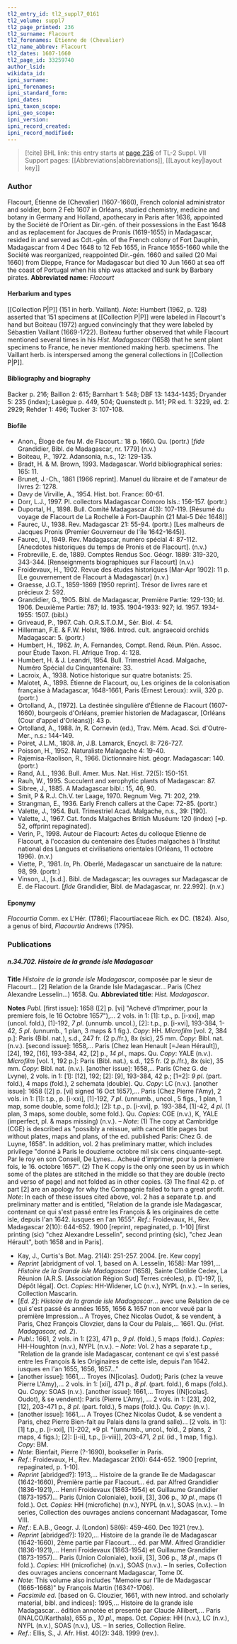 ```yaml
---
tl2_entry_id: tl2_suppl7_0161
tl2_volume: suppl7
tl2_page_printed: 236
tl2_surname: Flacourt
tl2_forenames: Étienne de (Chevalier)
tl2_name_abbrev: Flacourt
tl2_dates: 1607-1660
tl2_page_id: 33259740
author_lsid: 
wikidata_id: 
ipni_surname: 
ipni_forenames: 
ipni_standard_form: 
ipni_dates: 
ipni_taxon_scope: 
ipni_geo_scope: 
ipni_version: 
ipni_record_created: 
ipni_record_modified:
---
```


> [!cite] BHL link: this entry starts at [page 236](https://www.biodiversitylibrary.org/page/33259740) of TL-2 Suppl. VII
> Support pages: [[Abbreviations|abbreviations]], [[Layout key|layout key]]

### Author

Flacourt, Étienne de (Chevalier) (1607-1660), French colonial administrator and soldier, born 2 Feb 1607 in Orléans, studied chemistry, medicine and botany in Germany and Holland, apothecary in Paris after 1636, appointed by the Société de l'Orient as Dir.-gén. of their possessions in the East 1648 and as replacement for Jacques de Pronis (1619-1655) in Madagascar, resided in and served as Cdt.-gén. of the French colony of Fort Dauphin, Madagascar from 4 Dec 1648 to 12 Feb 1655, in France 1655-1660 while the Société was reorganized, reappointed Dir.-gén. 1660 and sailed (20 Mai 1660) from Dieppe, France for Madagascar but died 10 Jun 1660 at sea off the coast of Portugal when his ship was attacked and sunk by Barbary pirates. 
**Abbreviated name**: *Flacourt*

#### Herbarium and types

[[Collection P|P]] (151 in herb. Vaillant). *Note*: Humbert (1962, p. 128) asserted that 151 specimens at [[Collection P|P]] were labeled in Flacourt's hand but Boiteau (1972) argued convincingly that they were labeled by Sébastien Vaillant (1669-1722). Boiteau further observed that while Flacourt mentioned several times in his *Hist. Madagascar* (1658) that he sent plant specimens to France, he never mentioned making herb. specimens. The Vaillant herb. is interspersed among the general collections in [[Collection P|P]].

#### Bibliography and biography

Backer p. 216; Baillon 2: 615; Barnhart 1: 548; DBF 13: 1434-1435; Dryander 5: 235 (index); Lasègue p. 449, 504; Quenstedt p. 141; PR ed. 1: 3229, ed. 2: 2929; Rehder 1: 496; Tucker 3: 107-108.

#### Biofile

- Anon., Éloge de feu M. de Flacourt.: 18 p. 1660. Qu. (portr.) \[*fide* Grandidier, Bibl. de Madagascar, nr. 1779\] (n.v.)
- Boiteau, P., 1972. Adansonia, n.s., 12: 129-135.
- Bradt, H. & M. Brown, 1993. Madagascar. World bibliographical series: 165: 11.
- Brunet, J.-Ch., 1861 \[1966 reprint\]. Manuel du libraire et de l'amateur de livres 2: 1278.
- Davy de Virville, A., 1954. Hist. bot. France: 60-61.
- Dorr, L.J., 1997. Pl. collectors Madagascar Comoro Isls.: 156-157. (portr.)
- Duportal, H., 1898. Bull. Comité Madagascar 4(3): 107-119. \[Résumé du voyage de Flacourt de La Rochelle à Fort-Dauphin (21 Mai-5 Déc 1648)\]
- Faurec, U., 1938. Rev. Madagascar 21: 55-94. (portr.) \[Les malheurs de Jacques Pronis (Premier Gouverneur de l'Île 1642-1645)\].
- Faurec, U., 1949. Rev. Madagascar, numéro spécial 4: 87-112. \[Anecdotes historiques du temps de Pronis et de Flacourt\]. (n.v.)
- Frobreville, E. de, 1889. Comptes Rendus Soc. Géogr. 1889: 319-320, 343-344. \[Renseignments biographiques sur Flacourt\] (n.v.)
- Froidevaux, H., 1902. Revue des études historiques \[Mar-Apr 1902\]: 11 p. \[Le gouvernement de Flacourt à Madagascar\] (n.v.)
- Graesse, J.G.T., 1859-1869 \[1950 reprint\]. Trésor de livres rare et précieux 2: 592.
- Grandidier, G., 1905. Bibl. de Madagascar, Première Partie: 129-130; Id. 1906. Deuxième Partie: 787; Id. 1935. 1904-1933: 927; Id. 1957. 1934-1955: 1507. (bibl.)
- Griveaud, P., 1967. Cah. O.R.S.T.O.M., Sér. Biol. 4: 54.
- Hillerman, F.E. & F.W. Holst, 1986. Introd. cult. angraecoid orchids Madagascar: 5. (portr.)
- Humbert, H., 1962. *In*, A. Fernandes, Compt. Rend. Réun. Plén. Assoc. pour Étude Taxon. Fl. Afrique Trop. 4: 128.
- Humbert, H. & J. Leandri, 1954. Bull. Trimestriel Acad. Malgache, Numéro Spécial du Cinquantenaire: 33.
- Lacroix, A., 1938. Notice historique sur quatre botanists: 25.
- Malotet, A., 1898. Étienne de Flacourt, ou, Les origines de la colonisation française à Madagascar, 1648-1661, Paris (Ernest Leroux): xviii, 320 p. (portr.)
- Ortolland, A., \[1972\]. La destinée singulière d'Étienne de Flacourt (1607-1660), bourgeois d'Orléans, premier historien de Madagascar, \[Orléans (Cour d'appel d'Orléans)\]: 43 p.
- Ortolland, A., 1988. *In*, R. Cornevin (ed.), Trav. Mém. Acad. Sci. d'Outre-Mer., n.s.: 144-149.
- Poiret, J.L.M., 1808. *In*, J.B. Lamarck, Encycl. 8: 726-727.
- Poisson, H., 1952. Naturaliste Malagache 4: 19-40.
- Rajemisa-Raolison, R., 1966. Dictionnaire hist. géogr. Madagascar: 140. (portr.)
- Rand, A.L., 1936. Bull. Amer. Mus. Nat. Hist. 72(5): 150-151.
- Rauh, W., 1995. Succulent and xerophytic plants of Madagascar: 87.
- Sibree, J., 1885. A Madagascar bibl.: 15, 46, 90.
- Smit, P & R.J. Ch.V. ter Laage, 1970. Regnum Veg. 71: 202, 219.
- Strangman, E., 1936. Early French callers at the Cape: 72-85. (portr.)
- Valette, J., 1954. Bull. Trimestriel Acad. Malgache, n.s., 39: \[190\].
- Valette, J., 1967. Cat. fonds Malgaches British Muséum: 120 (index) \[=p. 52, offprint repaginated\].
- Verin, P., 1998. Autour de Flacourt: Actes du colloque Etienne de Flacourt, à l'occasion du centenaire des Études malgaches à l'Institut national des Langues et civilisations orientales (Orléans, 11 octobre 1996). (n.v.)
- Viette, P., 1981. *In*, Ph. Oberlé, Madagascar un sanctuaire de la nature: 98, 99. (portr.)
- Vinson, J., \[s.d.\]. Bibl. de Madagascar; les ouvrages sur Madagascar de E. de Flacourt. \[*fide* Grandidier, Bibl. de Madagascar, nr. 22.992\]. (n.v.)

#### Eponymy

*Flacourtia* Comm. ex L'Hér. (1786); Flacourtiaceae Rich. ex DC. (1824). Also, a genus of bird, *Flacourtia* Andrews (1795).

### Publications

##### n.34.702. Histoire de la grande isle Madagascar

**Title**
*Histoire de la grande isle Madagascar*, composée par le sieur de Flacourt... \[2\] Relation de la Grande Isle Madagascar... Paris (Chez Alexandre Lesselin...) 1658. Qu.
**Abbreviated title**: *Hist. Madagascar*.

**Notes**
*Publ*. \[first issue\]: 1658 (\[2\] p. \[vi\] "Achevé d'Imprimer, pour la premiere fois, le 16 Octobre 1657"),... 2 vols. in 1: \[1\]: t.p., p. \[i-xxi\], map (uncol. fold.), \[1\]-192, *7 pl*. (unnumb. uncol.), \[2\]: t.p., p. \[i-xvi\], 193-384, 1-42, *5 pl*. (unnumb., 1 plan, 3 maps & 1 fig.). *Copy*: HH. *Microfilm* \[vol. 2, 384 p.\]: Paris (Bibl. nat.), s.d., 247 fr. (2 p./fr.), 8x (sic), 25 mm.
*Copy*: Bibl. nat. (n.v.).
\[second issue\]: 1658,... Paris (Chez Iean Henault \[=Jean Hérault\]), \[24\], 192, \[16\], 193-384, 42, \[2\] p., *14 pl*., maps. Qu. *Copy*: YALE (n.v.). *Microfilm* \[vol. 1, 192 p.\]: Paris (Bibl. nat.), s.d., 125 fr. (2 p./fr.), 8x (sic), 35 mm. *Copy*: Bibl. nat. (n.v.).
\[another issue\]: 1658,... Paris (Chez G. de Lvyne), 2 vols. in 1: \[1\]: \[12\], 192; \[2\]: \[9\], 193-384, 42 p.; \[1+2\]: *9 pl*. (part. fold.), 4 maps (fold.), 2 schemata (double). Qu. *Copy*: LC (n.v.).
\[another issue\]: 1658 (\[2\] p. \[vi\] signed 16 Oct 1657),... Paris (Chez Pierre l'Amy), 2 vols. in 1: \[1\]: t.p., p. \[i-xxi\], \[1\]-192, *7 pl*. (unnumb., uncol., 5 figs., 1 plan, 1 map, some double, some fold.); \[2\]: t.p., p. \[i-xvi\], p. 193-384, \[1\]-42, *4 pl*. (1 plan, 3 maps, some double, some fold.). Qu. *Copies*: CGE (n.v.), K, YALE (imperfect, pl. & maps missing) (n.v.). – *Note*: (1) The copy at Cambridge (CGE) is described as "possibly a reissue, with cancel title pages but without plates, maps and plans, of the ed. published Paris: Chez G. de Luyne, 1658". In addition, vol. 2 has preliminary matter, which includes privilege "donné à Paris le douzieme octobre mil six cens cinquante-sept. Par le roy en son Conseil, De Lynes... Acheué d'imprimer, pour la premiere fois, le 16. octobre 1657". (2) The K copy is the only one seen by us in which some of the plates are stitched in the middle so that they are double (recto and verso of page) and not folded as in other copies. (3) The final 42 p. of part \[2\] are an apology for why the Compagnie failed to turn a great profit.
*Note*: In each of these issues cited above, vol. 2 has a separate t.p. and preliminary matter and is entitled, "Relation de la grande isle Madagascar, contenant ce qui s'est passé entre les François & les originaires de cette isle, depuis l'an 1642. iusques en l'an 1655".
*Ref*.: Froidevaux, H., Rev. Madagascar 2(10): 644-652. 1900 \[reprint, repaginated, p. 1-10\] \[first printing (sic) "chez Alexandre Lesselin", second printing (sic), "chez Jean Hérault", both 1658 and in Paris\].
- Kay, J., Curtis's Bot. Mag. 21(4): 251-257. 2004. \[re. Kew copy\]
- *Reprint* \[abridgment of vol. 1, based on A. Lesselin, 1658\]: Mar 1991,... *Histoire de la Grande isle Madagascar* (1658), Sainte Clotilde Cedex, La Réunion (A.R.S. \[Association Région Sud\] Terres créoles), p. \[1\]-197, \[i, Dépôt légal\]. Oct. *Copies*: HH-Widener, LC (n.v.), NYPL (n.v.). – In series, Collection Mascarin.
- \[*Ed. 2*\]: *Histoire de la grande isle Madagascar*... avec une Relation de ce qui s'est passé és années 1655, 1656 & 1657 non encor veuë par la première Impression... A Troyes, Chez Nicolas Oudot, & se vendent, à Paris, Chez François Clovzier, dans la Cour du Palais,... 1661. Qu. (*Hist. Madagascar, ed. 2*).
- *Publ*.: 1661, 2 vols. in 1: \[23\], 471 p., *9 pl*. (fold.), 5 maps (fold.). *Copies*: HH-Houghton (n.v.), NYPL (n.v.). – *Note*: Vol. 2 has a separate t.p., "Relation de la grande isle Madagascar, contenant ce qvi s'est passé entre les François & les Originaires de cette isle, depuis l'an 1642. iusques en l'an 1655, 1656, 1657..."
- \[another issue\]: 1661,... Troyes (N\[icolas\]. Oudot); Paris (chez la veuve Pierre L'Amy),... 2 vols. in 1: \[xii\], 471 p., *8 pl*. (part. fold.), 6 maps (fold.). Qu. *Copy*: SOAS (n.v.). \[another issue\]: 1661,... Troyes ((N\[icolas\]. Oudot), & se vendent): Paris (Pierre L'Amy), ... 2 vols. in 1: \[23\], 202, \[12\], 203-471 p., *8 pl*. (part. fold.), 5 maps (fold.). Qu. *Copy*: (n.v.).
- \[another issue\]: 1661,... A Troyes (Chez Nicolas Oudot, & se vendent a Paris, chez Pierre Bien-fait au Palais dans la grand salle)... \[2 vols. in 1\]: \[1\] t.p., p. \[i-xxi\], \[1\]-202, *9 pl. *(unnumb., uncol., fold., 2 plans, 2 maps, 4 figs.); \[2\]: \[i-ii\], t.p., \[i-viii\]\], 203-471, *2 pl*. (id., 1 map, 1 fig.). *Copy*: BM.
- *Note*: Bienfait, Pierre (?-1690), bookseller in Paris.
- *Ref*.: Froidevaux, H., Rev. Madagascar 2(10): 644-652. 1900 \[reprint, repaginated, p. 1-10\].
- *Reprint* \[abridged?\]: 1913,... Histoire de la grande île de Madagascar (1642-1660), Première partie par Flacourt... éd. par Alfred Grandidier (1836-1921),... Henri Froidevaux (1863-1954) et Guillaume Grandidier (1873-1957)... Paris (Union Coloniale), lxxiii, \[3\], 306 p., *10 pl*., maps (1 fold.). Oct. *Copies*: HH (microfiche) (n.v.), NYPL (n.v.), SOAS (n.v.). – In series, Collection des ouvrages anciens concernant Madagascar, Tome VIII.
- *Ref*.: E.A.B., Geogr. J. (London) 58(6): 459-460. Dec 1921 (rev.).
- *Reprint* \[abridged?\]: 1920,... Histoire de la grande île de Madagascar (1642-1660), 2ème partie par Flacourt.... éd. par MM. Alfred Grandidier (1836-1921),... Henri Froidevaux (1863-1954) et Guillaume Grandidier (1873-1957)... Paris (Union Coloniale), lxxiii, \[3\], 306 p., *18 pl*., maps (1 fold.). *Copies*: HH (microfiche) (n.v.), SOAS (n.v.). – In series, Collection des ouvrages anciens concernant Madagascar, Tome IX.
- *Note*: This volume also includes "Memoire sur l'île de Madagascar (1665-1668)" by François Martin (1634?-1706).
- *Facsimile ed*. \[based on G. Clouzier, 1661, with new introd. and scholarly material, bibl. and indices\]: 1995,... Histoire de la grande isle Madagascar... édition annotée et presenté par Claude Allibert,... Paris (INALCO/Karthala), 655 p., *10 pl*., maps. Oct. *Copies*: HH (n.v.), LC (n.v.), NYPL (n.v.), SOAS (n.v.), US. – In series, Collection Relire.
- *Ref*.: Ellis, S., J. Afr. Hist. 40(2): 348. 1999 (rev.).

